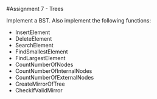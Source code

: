 #Assignment 7 - Trees

Implement a BST. Also implement the following functions:
- InsertElement
- DeleteElement
- SearchElement
- FindSmallestElement
- FindLargestElement
- CountNumberOfNodes
- CountNumberOfInternalNodes
- CountNumberOfExternalNodes
- CreateMirrorOfTree
- CheckIfValidMirror